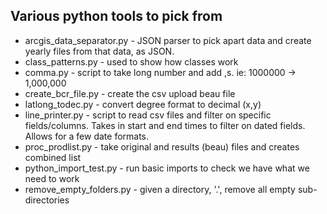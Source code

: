 ## Various python tools to pick from

- arcgis_data_separator.py - JSON parser to pick apart data and create yearly files from that data, as JSON. 
- class_patterns.py - used to show how classes work 
- comma.py - script to take long number and add ,s. ie: 1000000 -> 1,000,000
- create_bcr_file.py - create the csv upload beau file 
- latlong_todec.py - convert degree format to decimal (x,y)
- line_printer.py - script to read csv files and filter on specific fields/columns. Takes in start and end times to filter on dated fields. Allows for a few date formats.
- proc_prodlist.py - take original and results (beau) files and creates combined list
- python_import_test.py - run basic imports to check we have what we need to work
- remove_empty_folders.py - given a directory, '.', remove all empty sub-directories

